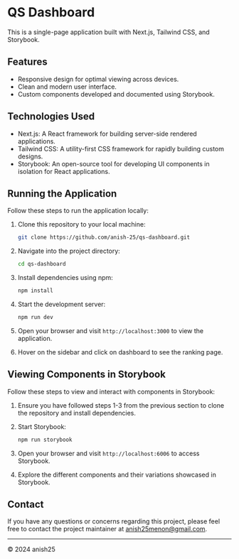# QS Dashboard

This is a single-page application built with Next.js, Tailwind CSS, and Storybook.

## Features

- Responsive design for optimal viewing across devices.
- Clean and modern user interface.
- Custom components developed and documented using Storybook.

## Technologies Used

- Next.js: A React framework for building server-side rendered applications.
- Tailwind CSS: A utility-first CSS framework for rapidly building custom designs.
- Storybook: An open-source tool for developing UI components in isolation for React applications.

## Running the Application

Follow these steps to run the application locally:

1. Clone this repository to your local machine:

   ```bash
   git clone https://github.com/anish-25/qs-dashboard.git
   ```

2. Navigate into the project directory:

   ```bash
   cd qs-dashboard
   ```

3. Install dependencies using npm:

   ```bash
   npm install
   ```

4. Start the development server:

   ```bash
   npm run dev
   ```

5. Open your browser and visit `http://localhost:3000` to view the application.

6. Hover on the sidebar and click on dashboard to see the ranking page.

## Viewing Components in Storybook

Follow these steps to view and interact with components in Storybook:

1. Ensure you have followed steps 1-3 from the previous section to clone the repository and install dependencies.

2. Start Storybook:

   ```bash
   npm run storybook
   ```

3. Open your browser and visit `http://localhost:6006` to access Storybook.

4. Explore the different components and their variations showcased in Storybook.

## Contact

If you have any questions or concerns regarding this project, please feel free to contact the project maintainer at [anish25menon@gmail.com](mailto:anish25menon@gmail.com).

---

© 2024 anish25
